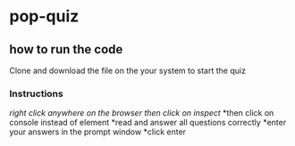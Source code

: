 # pop-quiz

## how to run the code 

Clone and download the file on the your system to start the quiz

### Instructions
*right click anywhere on the browser
*then click on inspect**
*then click on console instead of element
*read and answer all questions correctly
*enter your answers in the prompt window
*click enter
